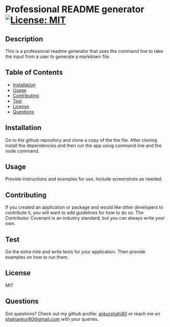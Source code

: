 # Professional README generator [![License: MIT](https://img.shields.io/badge/License-MIT-yellow.svg)](https://opensource.org/licenses/MIT)
  
  ## Description
  This is a professional readme generator that uses the command line to take the input from a user to generate a markdown file.

  ## Table of Contents
  * [Installation](#installation)
  * [Usage](#usage)
  * [Contributing](#contributing)
  * [Test](#test)
  * [License](#license)
  * [Questions](#questions)

  
  ## Installation
  Go to the github repository and clone a copy of the the file. After cloning install the dependencies and then run the app using command line and the node command.

  ## Usage
  Provide instructions and examples for use. Include screenshots as needed.
  
  ## Contributing
  If you created an application or package and would like other developers to contribute it, you will want to add guidelines for how to do so. The Contributor Covenant is an industry standard, but you can always write your own.
  
  ## Test
  Go the extra mile and write tests for your application. Then provide examples on how to run them.
  
  ## License
  MIT
  
  
  ## Questions
  Got questions? Check out my github profile: [ankurshahi80](https://github.com/ankurshahi80)
  or reach me on shahiankur80@gmail.com with your queries.
